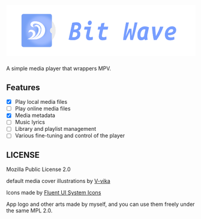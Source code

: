 # ![Bit Wave!](arts/logo-full.svg)

A simple media player that wrappers MPV.

## Features

- [x] Play local media files
- [ ] Play online media files
- [x] Media metadata
- [ ] Music lyrics
- [ ] Library and playlist management
- [ ] Various fine-tuning and control of the player

## LICENSE

Mozilla Public License 2.0

default media cover illustrations by [V-vika](https://www.iconfont.cn/illustrations/detail?cid=43981)

Icons made by [Fluent UI System Icons](https://github.com/microsoft/fluentui-system-icons)

App logo and other arts made by myself, and you can use them freely under the same MPL 2.0.
